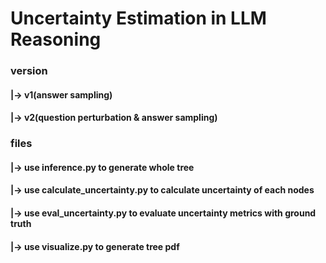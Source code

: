 # Uncertainty Estimation in LLM Reasoning
### version
#### |-> v1(answer sampling)
#### |-> v2(question perturbation & answer sampling)
### files
#### |-> use inference.py to generate whole tree
#### |-> use calculate_uncertainty.py to calculate uncertainty of each nodes
#### |-> use eval_uncertainty.py to evaluate uncertainty metrics with ground truth
#### |-> use visualize.py to generate tree pdf